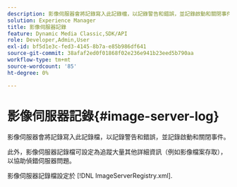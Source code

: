 ```yaml
---
description: 影像伺服器會將記錄寫入此記錄檔，以記錄警告和錯誤，並記錄啟動和關閉事件。
solution: Experience Manager
title: 影像伺服器記錄
feature: Dynamic Media Classic,SDK/API
role: Developer,Admin,User
exl-id: bf5d1e3c-fed3-4145-8b7a-e85b986df641
source-git-commit: 38afaf2ed0f01868f02e236e941b23eed5b790aa
workflow-type: tm+mt
source-wordcount: '85'
ht-degree: 0%

---
```


# 影像伺服器記錄{#image-server-log}

影像伺服器會將記錄寫入此記錄檔，以記錄警告和錯誤，並記錄啟動和關閉事件。

此外，影像伺服器記錄檔可設定為追蹤大量其他詳細資訊（例如影像檔案存取），以協助偵錯伺服器問題。

影像伺服器記錄檔設定於 [!DNL ImageServerRegistry.xml].
